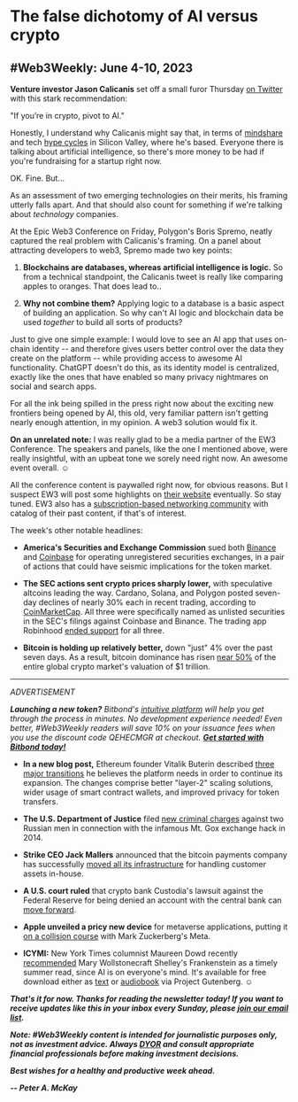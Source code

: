 # The false dichotomy of AI versus crypto
## #Web3Weekly: June 4-10, 2023

**Venture investor Jason Calicanis** set off a small furor Thursday [on Twitter](https://twitter.com/Jason/status/1666874821077250048) with this stark recommendation:

"If you’re in crypto, pivot to AI."

Honestly, I understand why Calicanis might say that, in terms of [mindshare](https://www.investopedia.com/terms/m/mindshare.asp) and tech [hype cycles](https://www.gartner.com/en/research/methodologies/gartner-hype-cycle) in Silicon Valley, where he's based. Everyone there is talking about artificial intelligence, so there's more money to be had if you're fundraising for a startup right now.

OK. Fine. But...

As an assessment of two emerging technologies on their merits, his framing utterly falls apart. And that should also count for something if we're talking about *technology* companies.

At the Epic Web3 Conference on Friday, Polygon's Boris Spremo, neatly captured the real problem with Calicanis's framing. On a panel about attracting developers to web3, Spremo made two key points:

1. **Blockchains are databases, whereas artificial intelligence is logic.** So from a technical standpoint, the Calicanis tweet is really like comparing apples to oranges. That does lead to..

2. **Why not combine them?** Applying logic to a database is a basic aspect of building an application. So why can't AI logic and blockchain data be used *together* to build all sorts of products?

Just to give one simple example: I would love to see an AI app that uses on-chain identity -- and therefore gives users better control over the data they create on the platform -- while providing access to awesome AI functionality. ChatGPT doesn't do this, as its identity model is centralized, exactly like the ones that have enabled so many privacy nightmares on social and search apps.

For all the ink being spilled in the press right now about the exciting new frontiers being opened by AI, this old, very familiar pattern isn't getting nearly enough attention, in my opinion. A web3 solution would fix it.

**On an unrelated note:** I was really glad to be a media partner of the EW3 Conference. The speakers and panels, like the one I mentioned above, were really insightful, with an upbeat tone we sorely need right now. An awesome event overall. ☺️

All the conference content is paywalled right now, for obvious reasons. But I suspect EW3 will post some highlights on [their website](https://www.epicweb3.com/) eventually. So stay tuned. EW3 also has a [subscription-based networking community](https://my.epicweb3.com/catalog) with catalog of their past content, if that's of interest.

The week's other notable headlines:

- **America's Securities and Exchange Commission** sued both [Binance](https://www.sec.gov/news/press-release/2023-101) and [Coinbase](https://www.sec.gov/news/press-release/2023-102) for operating unregistered securities exchanges, in a pair of actions that could have seismic implications for the token market.

- **The SEC actions sent crypto prices sharply lower,** with speculative altcoins leading the way. Cardano, Solana, and Polygon posted seven-day declines of nearly 30% each in recent trading, according to [CoinMarketCap](https://coinmarketcap.com/). All three were specifically named as unlisted securities in the SEC's filings against Coinbase and Binance. The trading app Robinhood [ended support](https://www.coindesk.com/markets/2023/06/09/robinhood-ends-support-for-some-tokens-named-in-sec-lawsuit-as-securities/) for all three.

- **Bitcoin is holding up relatively better,** down "just" 4% over the past seven days. As a result, bitcoin dominance has risen [near 50%](https://www.coindesk.com/markets/2023/06/10/bitcoin-now-accounts-for-nearly-half-of-the-101-trillion-crypto-market-tradingview-data-show/) of the entire global crypto market's valuation of $1 trillion.  

<hr>
<em>  
  <p id="adtag">ADVERTISEMENT</p>
  <p><strong>Launching a new token?</strong> Bitbond's <a href="https://tokentool.bitbond.com/?utm_content=">intuitive platform</a> will help you get through the process in minutes. No development experience needed! Even better, #Web3Weekly readers will save 10% on your issuance fees when you use the discount code QEHECMGR at checkout. <strong><a href="https://tokentool.bitbond.com/?utm_content=">Get started with Bitbond today!</a></strong></p>
</em>
</hr>

- **In a new blog post,** Ethereum founder Vitalik Buterin described [three major transitions](https://vitalik.eth.limo/general/2023/06/09/three_transitions.html) he believes the platform needs in order to continue its expansion. The changes comprise better "layer-2" scaling solutions, wider usage of smart contract wallets, and improved privacy for token transfers.

- **The U.S. Department of Justice** filed [new criminal charges](https://decrypt.co/143970/us-hits-two-russians-criminal-charges-over-mt-gox-bitcoin-hack) against two Russian men in connection with the infamous Mt. Gox exchange hack in 2014.

- **Strike CEO Jack Mallers** announced that the bitcoin payments company has successfully [moved all its infrastructure](https://twitter.com/jackmallers/status/1666912199820865536) for handling customer assets in-house.

- **A U.S. court ruled** that crypto bank Custodia's lawsuit against the Federal Reserve for being denied an account with the central bank can [move forward](https://www.coindesk.com/business/2023/06/10/custodias-suit-against-fed-over-denial-of-master-account-can-proceed-court-rules/).

- **Apple unveiled a pricy new device** for metaverse applications, putting it [on a collision course](https://slate.com/technology/2023/06/apple-vision-pro-meta-quest3-facebook-mixed-reality-winner.html) with Mark Zuckerberg's Meta.

- **ICYMI:** New York Times columnist Maureen Dowd recently [recommended](https://www.nytimes.com/2023/05/27/opinion/english-humanities-ai.html) Mary Wollstonecraft Shelley's Frankenstein as a timely summer read, since AI is on everyone's mind. It's available for free download either as [text](https://www.gutenberg.org/ebooks/41445) or [audiobook](https://www.gutenberg.org/ebooks/20038) via Project Gutenberg. ☺️

_**That's it for now. Thanks for reading the newsletter today! If you want to receive updates like this in your inbox every Sunday, please [join our email list](https://w3w.news).**_

_**Note: #Web3Weekly content is intended for journalistic purposes only, not as investment advice. Always [DYOR](https://www.urbandictionary.com/define.php?term=DYOR) and consult appropriate financial professionals before making investment decisions.**_

_**Best wishes for a healthy and productive week ahead.**_  

_**-- Peter A. McKay**_

